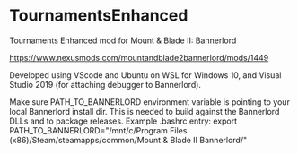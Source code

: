 # TournamentsEnhanced
Tournaments Enhanced mod for Mount &amp; Blade II: Bannerlord

https://www.nexusmods.com/mountandblade2bannerlord/mods/1449

Developed using VScode and Ubuntu on WSL for Windows 10, and Visual Studio 2019 (for attaching debugger to Bannerlord).

Make sure PATH_TO_BANNERLORD environment variable is pointing to your local Bannerlord install dir. This is needed to build against the Bannerlord DLLs and to package releases.
Example .bashrc entry:
export PATH_TO_BANNERLORD="/mnt/c/Program Files (x86)/Steam/steamapps/common/Mount & Blade II Bannerlord/"